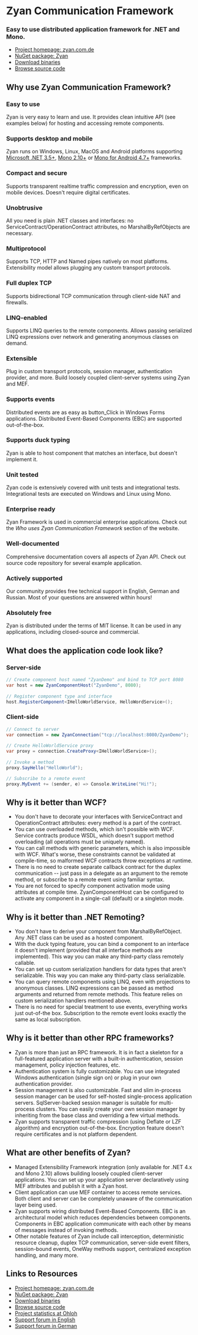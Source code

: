 # Zyan Communication Framework

### Easy to use distributed application framework for .NET and Mono.

* [Project homepage: zyan.com.de](http://zyan.com.de)
* [NuGet package: Zyan](http://nuget.org/packages/Zyan)
* [Download binaries](https://zyan.codeplex.com/releases/)
* [Browse source code](http://zyan.codeplex.com/SourceControl/BrowseLatest)

## Why use Zyan Communication Framework?

### Easy to use

Zyan is very easy to learn and use. It provides clean intuitive API (see examples below) for hosting and accessing remote components.

### Supports desktop and mobile

Zyan runs on Windows, Linux, MacOS and Android platforms supporting [Microsoft .NET 3.5+](http://www.microsoft.com/net), [Mono 2.10+](http://mono-project.com) or [Mono for Android 4.7+](http://xamarin.com/monoforandroid) frameworks.

### Compact and secure

Supports transparent realtime traffic compression and encryption, even on mobile devices. Doesn't require digital certificates.

### Unobtrusive

All you need is plain .NET classes and interfaces: no ServiceContract/OperationContract attributes, no MarshalByRefObjects are necessary.

### Multiprotocol

Supports TCP, HTTP and Named pipes natively on most platforms. Extensibility model allows plugging any custom transport protocols.

### Full duplex TCP

Supports bidirectional TCP communication through client-side NAT and firewalls.

### LINQ-enabled

Supports LINQ queries to the remote components. Allows passing serialized LINQ expressions over network and generating anonymous classes on demand.

### Extensible

Plug in custom transport protocols, session manager, authentication provider, and more. Build loosely coupled client-server systems using Zyan and MEF.

### Supports events

Distributed events are as easy as button_Click in Windows Forms applications. Distributed Event-Based Components (EBC) are supported out-of-the-box.

### Supports duck typing

Zyan is able to host component that matches an interface, but doesn't implement it.

### Unit tested

Zyan code is extensively covered with unit tests and integrational tests. Integrational tests are executed on Windows and Linux using Mono.

### Enterprise ready

Zyan Framework is used in commercial enterprise applications. Check out the *Who uses Zyan Communication Framework* section of the website.

### Well-documented

Comprehensive documentation covers all aspects of Zyan API. Check out source code repository for several example application.

### Actively supported

Our community provides free technical support in English, German and Russian. Most of your questions are answered within hours!

### Absolutely free

Zyan is distributed under the terms of MIT license. It can be used in any applications, including closed-source and commercial.

## What does the application code look like?

### Server-side

``` C#
// Create component host named "ZyanDemo" and bind to TCP port 8080
var host = new ZyanComponentHost("ZyanDemo", 8080);
 
// Register component type and interface
host.RegisterComponent<IHelloWorldService, HelloWordService>();
```

### Client-side

``` C#
// Connect to server
var connection = new ZyanConnection("tcp://localhost:8080/ZyanDemo");
 
// Create HelloWorldService proxy
var proxy = connection.CreateProxy<IHelloWorldService>();
 
// Invoke a method
proxy.SayHello("HelloWorld");

// Subscribe to a remote event
proxy.MyEvent += (sender, e) => Console.WriteLine("Hi!");
```

## Why is it better than WCF?

* You don't have to decorate your interfaces with ServiceContract and OperationContract attributes: every method is a part of the contract.
* You can use overloaded methods, which isn't possible with WCF. Service contracts produce WSDL, which doesn't support method overloading (all operations must be uniquely named).
* You can call methods with generic parameters, which is also impossible with WCF. What's worse, these constraints cannot be validated at compile-time, so malformed WCF contracts throw exceptions at runtime.
* There is no need to create separate callback contract for the duplex communication -- just pass in a delegate as an argument to the remote method, or subscribe to a remote event using familiar syntax.
* You are not forced to specify component activation mode using attributes at compile time. ZyanComponentHost can be configured to activate any component in a single-call (default) or a singleton mode.

## Why is it better than .NET Remoting?

* You don't have to derive your component from MarshalByRefObject. Any .NET class can be used as a hosted component.
* With the duck typing feature, you can bind a component to an interface it doesn't implement (provided that all interface methods are implemented). This way you can make any third-party class remotely callable.
* You can set up custom serialization handlers for data types that aren't serializable. This way you can make any third-party class serializable.
* You can query remote components using LINQ, even with projections to anonymous classes. LINQ expressions can be passed as method arguments and returned from remote methods. This feature relies on custom serialization handlers mentioned above.
* There is no need for special treatment to use events, everything works just out-of-the box. Subscription to the remote event looks exactly the same as local subscription.

## Why is it better than other RPC frameworks?

* Zyan is more than just an RPC framework. It is in fact a skeleton for a full-featured application server with a built-in authentication, session management, policy injection features, etc.
* Authentication system is fully customizable. You can use integrated Windows authentication (single sign on) or plug in your own authentication provider.
* Session management is also customizable. Fast and slim in-process session manager can be used for self-hosted single-process application servers. SqlServer-backed session manager is suitable for multi-process clusters. You can easily create your own session manager by inheriting from the base class and overriding a few virtual methods.
* Zyan supports transparent traffic compression (using Deflate or LZF algorithm) and encryption out-of-the-box. Encryption feature doesn't require certificates and is not platform dependent.

## What are other benefits of Zyan?

* Managed Extensibility Framework integration (only available for .NET 4.x and Mono 2.10) allows building loosely coupled client-server applications. You can set up your application server declaratively using MEF attributes and publish it with a Zyan host.
* Client application can use MEF container to access remote services. Both client and server can be completely unaware of the communication layer being used.
* Zyan supports wiring distributed Event-Based Components. EBC is an architectural model which reduces dependencies between components. Components in EBC application communicate with each other by means of messages instead of invoking methods.
* Other notable features of Zyan include call interception, deterministic resource cleanup, duplex TCP communication, server-side event filters, session-bound events, OneWay methods support, centralized exception handling, and many more.

## Links to Resources

* [Project homepage: zyan.com.de](http://zyan.com.de)
* [NuGet package: Zyan](http://nuget.org/packages/Zyan)
* [Download binaries](https://zyan.codeplex.com/releases/)
* [Browse source code](http://zyan.codeplex.com/SourceControl/BrowseLatest)
* [Project statistics at Ohloh](https://www.ohloh.net/p/zyan)
* [Support forum in English](http://zyan.codeplex.com/discussions)
* [Support forum in German](http://www.mycsharp.de/wbb2/thread.php?threadid=89085)
